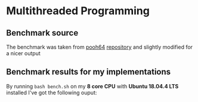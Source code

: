 # Multithreaded Programming

## Benchmark source

The benchmark was taken from [pooh64](https://github.com/pooh64) [repository](https://github.com/pooh64/dati_parpr) and slightly modified for a nicer output

## Benchmark results for my implementations

By running `bash bench.sh` on my **8 core CPU** with **Ubuntu 18.04.4 LTS** installed I've got the following ouput:

```

```
